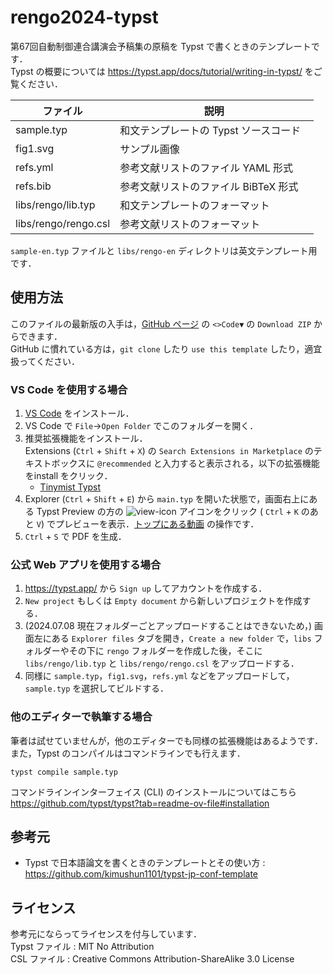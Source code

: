 # rengo2024-typst

第67回自動制御連合講演会予稿集の原稿を Typst で書くときのテンプレートです．  
Typst の概要については https://typst.app/docs/tutorial/writing-in-typst/ をご覧ください．  

| ファイル       | 説明                                |
| ------------- | ----------------------------------- |
| sample.typ    | 和文テンプレートの Typst ソースコード  |
| fig1.svg　    | サンプル画像           　　　 　      |
| refs.yml　    | 参考文献リストのファイル YAML 形式     |
| refs.bib　    | 参考文献リストのファイル BiBTeX 形式　 |
| libs/rengo/lib.typ | 和文テンプレートのフォーマット　  |
| libs/rengo/rengo.csl | 参考文献リストのフォーマット　  |

`sample-en.typ` ファイルと `libs/rengo-en` ディレクトリは英文テンプレート用です．

## 使用方法
このファイルの最新版の入手は，[GitHub ページ](https://github.com/kimushun1101/rengo2024-typst) の `<>Code▼` の `Download ZIP` からできます．  
GitHub に慣れている方は，`git clone` したり `use this template` したり，適宜扱ってください．

### VS Code を使用する場合
1. [VS Code](https://code.visualstudio.com/) をインストール．
2. VS Code で `File`→`Open Folder` でこのフォルダーを開く．  
3. 推奨拡張機能をインストール．  
  Extensions (`Ctrl` + `Shift` + `X`) の `Search Extensions in Marketplace` のテキストボックスに `@recommended` と入力すると表示される，以下の拡張機能をinstall をクリック．  
    - [Tinymist Typst](https://marketplace.visualstudio.com/items?itemName=myriad-dreamin.tinymist)
4. Explorer (`Ctrl` + `Shift` + `E`) から `main.typ` を開いた状態で，画面右上にある Typst Preview の方の ![view-icon](https://github.com/kimushun1101/typst-jp-conf-template/assets/13430937/a44c52cb-d23a-4fdb-ac9f-dc2b47deb40a) アイコンをクリック (
 `Ctrl` + `K` のあと `V`) でプレビューを表示．[トップにある動画](#typst-jp-conf-template) の操作です．
5. `Ctrl` + `S` で PDF を生成．

### 公式 Web アプリを使用する場合
1. https://typst.app/ から `Sign up` してアカウントを作成する．
2. `New project` もしくは `Empty document` から新しいプロジェクトを作成する．
3. (2024.07.08 現在フォルダーごとアップロードすることはできないため，) 画面左にある `Explorer files` タブを開き，`Create a new folder` で，`libs` フォルダーやその下に `rengo` フォルダーを作成した後，そこに `libs/rengo/lib.typ` と `libs/rengo/rengo.csl` をアップロードする．
4. 同様に `sample.typ`，`fig1.svg`，`refs.yml` などをアップロードして，`sample.typ` を選択してビルドする．

### 他のエディターで執筆する場合
筆者は試せていませんが，他のエディターでも同様の拡張機能はあるようです．  
また，Typst のコンパイルはコマンドラインでも行えます．
```
typst compile sample.typ
```
コマンドラインインターフェイス (CLI) のインストールについてはこちら https://github.com/typst/typst?tab=readme-ov-file#installation

## 参考元
- Typst で日本語論文を書くときのテンプレートとその使い方 : https://github.com/kimushun1101/typst-jp-conf-template

## ライセンス
参考元にならってライセンスを付与しています．  
Typst ファイル : MIT No Attribution  
CSL ファイル : Creative Commons Attribution-ShareAlike 3.0 License  

